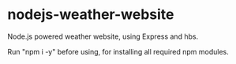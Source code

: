 # nodejs-weather-website
Node.js powered weather website, using Express and hbs.

Run "npm i -y" before using, for installing all required npm modules.
